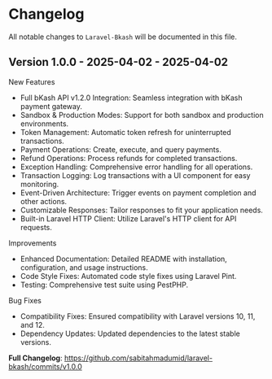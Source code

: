 # Changelog

All notable changes to `Laravel-Bkash` will be documented in this file.

## Version 1.0.0 - 2025-04-02 - 2025-04-02

New Features

- Full bKash API v1.2.0 Integration: Seamless integration with bKash payment gateway.
- Sandbox & Production Modes: Support for both sandbox and production environments.
- Token Management: Automatic token refresh for uninterrupted transactions.
- Payment Operations: Create, execute, and query payments.
- Refund Operations: Process refunds for completed transactions.
- Exception Handling: Comprehensive error handling for all operations.
- Transaction Logging: Log transactions with a UI component for easy monitoring.
- Event-Driven Architecture: Trigger events on payment completion and other actions.
- Customizable Responses: Tailor responses to fit your application needs.
- Built-in Laravel HTTP Client: Utilize Laravel's HTTP client for API requests.

Improvements

- Enhanced Documentation: Detailed README with installation, configuration, and usage instructions.
- Code Style Fixes: Automated code style fixes using Laravel Pint.
- Testing: Comprehensive test suite using PestPHP.

Bug Fixes

- Compatibility Fixes: Ensured compatibility with Laravel versions 10, 11, and 12.
- Dependency Updates: Updated dependencies to the latest stable versions.

**Full Changelog**: https://github.com/sabitahmadumid/laravel-bkash/commits/v1.0.0
